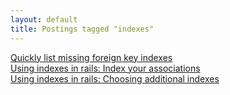 ```yaml
---
layout: default
title: Postings tagged "indexes"
---
```

[Quickly list missing foreign key indexes](http://janesconference.github.com/KievII/2009/09/quickly-list-missing-foreign-key-indexes)<br />
[Using indexes in rails: Index your associations](http://janesconference.github.com/KievII/2009/08/using-indexes-in-rails-index-your-associations)<br />
[Using indexes in rails: Choosing additional indexes](http://janesconference.github.com/KievII/2009/08/using-indexes-in-rails-choosing-additional-indexes)<br />
